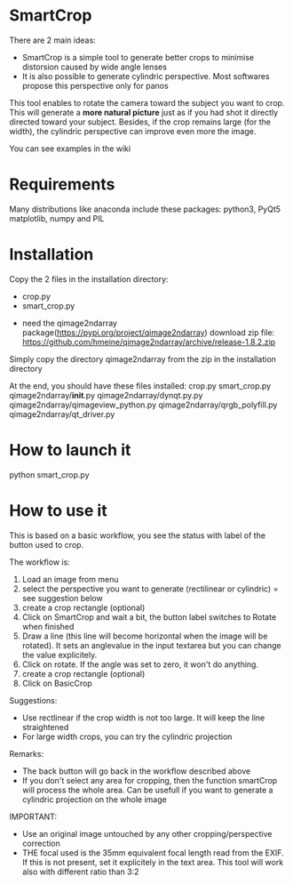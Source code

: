 # SmartCrop

There are 2 main ideas:
* SmartCrop is a simple tool to generate better crops to minimise distorsion caused by wide angle lenses
* It is also possible to generate cylindric perspective. Most softwares propose this perspective only for panos

This tool enables to rotate the camera toward the subject you want to crop.
This will generate a **more natural picture** just as if you had shot it directly directed toward your subject.
Besides, if the crop remains large (for the width), the cylindric perspective can improve even more the image.

You can see examples in the wiki

# Requirements

Many distributions like anaconda include these packages:
python3, PyQt5
matplotlib, numpy and PIL

# Installation

Copy the 2 files in the installation directory:
* crop.py
* smart_crop.py

+ need the qimage2ndarray package(https://pypi.org/project/qimage2ndarray)
download zip file: https://github.com/hmeine/qimage2ndarray/archive/release-1.8.2.zip

Simply copy the directory qimage2ndarray from the zip in the installation directory

At the end, you should have these files installed:
crop.py
smart_crop.py
qimage2ndarray/__init__.py
qimage2ndarray/dynqt.py.py
qimage2ndarray/qimageview_python.py
qimage2ndarray/qrgb_polyfill.py
qimage2ndarray/qt_driver.py



# How to launch it

python smart_crop.py

# How to use it

This is based on a basic workflow, you see the status with label of the button used to crop.

The workflow is:
1. Load an image from menu
2. select the perspective you want to generate (rectilinear or cylindric) = see suggestion below
3. create a crop rectangle (optional)
4. Click on SmartCrop and wait a bit, the button label switches to Rotate when finished
5. Draw a line (this line will become horizontal when the image will be rotated). It sets an anglevalue in the input textarea but you can change the value explicitely.
6. Click on rotate. If the angle was set to zero, it won't do anything.
7. create a crop rectangle (optional)
8. Click on BasicCrop

Suggestions:
* Use rectlinear if the crop width is not too large. It will keep the line straightened
* For large width crops, you can try the cylindric projection

Remarks:
* The back button will go back in the workflow described above
* If you don't select any area for cropping, then the function smartCrop will process the whole area. Can be usefull if you want to generate a cylindric projection on the whole image

IMPORTANT:
* Use an original image untouched by any other cropping/perspective correction
* THE focal used is the 35mm equivalent focal length read from the EXIF. If this is not present, set it explicitely in the text area. This tool will work also with different ratio than 3:2
